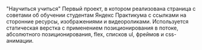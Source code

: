 "Научиться учиться"
Первый проект, в котором реализована страница с советами об обучении студентам Яндекс Практикума
с ссылками на сторонние ресурсы, изображениями и видеороликами. Используется статическая верстка с применением
позиционирования в потоке, абсолютного позиционирования, flex, списков ul, фреймов и css-анимации.